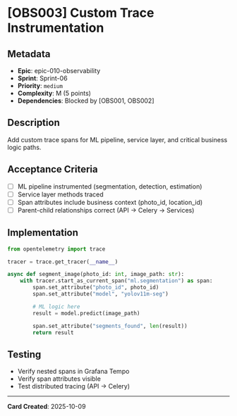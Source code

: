 # [OBS003] Custom Trace Instrumentation

## Metadata
- **Epic**: epic-010-observability
- **Sprint**: Sprint-06
- **Priority**: `medium`
- **Complexity**: M (5 points)
- **Dependencies**: Blocked by [OBS001, OBS002]

## Description
Add custom trace spans for ML pipeline, service layer, and critical business logic paths.

## Acceptance Criteria
- [ ] ML pipeline instrumented (segmentation, detection, estimation)
- [ ] Service layer methods traced
- [ ] Span attributes include business context (photo_id, location_id)
- [ ] Parent-child relationships correct (API → Celery → Services)

## Implementation
```python
from opentelemetry import trace

tracer = trace.get_tracer(__name__)

async def segment_image(photo_id: int, image_path: str):
    with tracer.start_as_current_span("ml.segmentation") as span:
        span.set_attribute("photo_id", photo_id)
        span.set_attribute("model", "yolov11m-seg")

        # ML logic here
        result = model.predict(image_path)

        span.set_attribute("segments_found", len(result))
        return result
```

## Testing
- Verify nested spans in Grafana Tempo
- Verify span attributes visible
- Test distributed tracing (API → Celery)

---
**Card Created**: 2025-10-09
